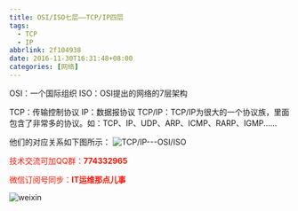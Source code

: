 ```yaml
---
title: OSI/ISO七层——TCP/IP四层
tags: 
  - TCP
  - IP
abbrlink: 2f104938
date: 2016-11-30T16:31:48+08:00
categories: [网络]
---
```


OSI：一个国际组织
ISO：OSI提出的网络的7层架构

TCP：传输控制协议<!-- more -->
IP：数据报协议
TCP/IP：TCP/IP为很大的一个协议族，里面包含了非常多的协议。如：TCP、IP、UDP、ARP、ICMP、RARP、IGMP......

他们的对应关系如下图所示：
![TCP/IP---OSI/ISO](http://dl-blog.laoxianyu.cn/TCP%E5%92%8COSI.png)

<font color=#ff1201>技术交流可加QQ群：**774332965**<br></font>

<font color=#ff1201>微信订阅号同步：**IT运维那点儿事**</font>

![weixin](http://dl-blog.laoxianyu.cn/weixindy.jpg)


